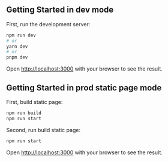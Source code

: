 
## Getting Started in dev mode

First, run the development server:

```bash
npm run dev
# or
yarn dev
# or
pnpm dev
```

Open [http://localhost:3000](http://localhost:3000) with your browser to see the result.

## Getting Started in prod static page mode

First, build static page:

```bash
npm run build
npm run start
```
Second, run build static page:

```bash
npm run start
```
Open [http://localhost:3000](http://localhost:3000) with your browser to see the result.


